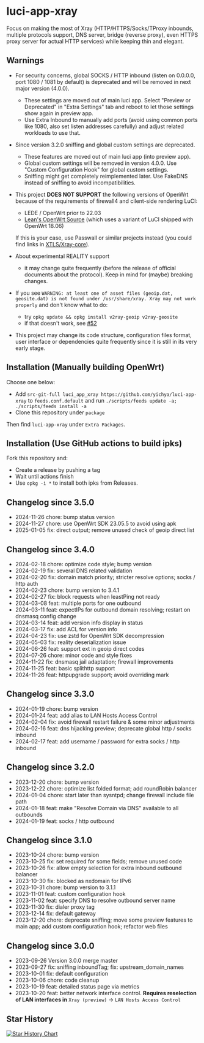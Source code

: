 # luci-app-xray

Focus on making the most of Xray (HTTP/HTTPS/Socks/TProxy inbounds, multiple protocols support, DNS server, bridge (reverse proxy), even HTTPS proxy server for actual HTTP services) while keeping thin and elegant.

## Warnings

* For security concerns, global SOCKS / HTTP inbound (listen on 0.0.0.0, port 1080 / 1081 by default) is deprecated and will be removed in next major version (4.0.0). 
    * These settings are moved out of main luci app. Select "Preview or Deprecated" in "Extra Settings" tab and reboot to let those settings show again in preview app.
    * Use Extra Inbound to manually add ports (avoid using common ports like 1080, also set listen addresses carefully) and adjust related workloads to use that.
* Since version 3.2.0 sniffing and global custom settings are deprecated. 
    * These features are moved out of main luci app (into preview app). 
    * Global custom settings will be removed in version 4.0.0. Use "Custom Configuration Hook" for global custom settings. 
    * Sniffing might get completely reimplemented later. Use FakeDNS instead of sniffing to avoid incompatibilities.
* This project **DOES NOT SUPPORT** the following versions of OpenWrt because of the requirements of firewall4 and cilent-side rendering LuCI:
    * LEDE / OpenWrt prior to 22.03
    * [Lean's OpenWrt Source](https://github.com/coolsnowwolf/lede) (which uses a variant of LuCI shipped with OpenWrt 18.06)

    If this is your case, use Passwall or similar projects instead (you could find links in [XTLS/Xray-core](https://github.com/XTLS/Xray-core/)).
* About experimental REALITY support
    * it may change quite frequently (before the release of official documents about the protocol). Keep in mind for (maybe) breaking changes.
* If you see `WARNING: at least one of asset files (geoip.dat, geosite.dat) is not found under /usr/share/xray. Xray may not work properly` and don't know what to do:
    * try `opkg update && opkg install v2ray-geoip v2ray-geosite`
    * if that doesn't work, see [#52](https://github.com/yichya/luci-app-xray/issues/52#issuecomment-856059905)
* This project may change its code structure, configuration files format, user interface or dependencies quite frequently since it is still in its very early stage. 

## Installation (Manually building OpenWrt)

Choose one below:

* Add `src-git-full luci_app_xray https://github.com/yichya/luci-app-xray` to `feeds.conf.default` and run `./scripts/feeds update -a; ./scripts/feeds install -a` 
* Clone this repository under `package`

Then find `luci-app-xray` under `Extra Packages`.

## Installation (Use GitHub actions to build ipks)

Fork this repository and:

* Create a release by pushing a tag
* Wait until actions finish
* Use `opkg -i *` to install both ipks from Releases.

## Changelog since 3.5.0

* 2024-11-26 chore: bump status version
* 2024-11-27 chore: use OpenWrt SDK 23.05.5 to avoid using apk
* 2025-01-05 fix: direct output; remove unused check of geoip direct list

## Changelog since 3.4.0

* 2024-02-18 chore: optimize code style; bump version
* 2024-02-19 fix: several DNS related validation
* 2024-02-20 fix: domain match priority; stricter resolve options; socks / http auth
* 2024-02-23 chore: bump version to 3.4.1
* 2024-02-27 fix: block requests when leastPing not ready
* 2024-03-08 feat: multiple ports for one outbound
* 2024-03-11 feat: expectIPs for outbound domain resolving; restart on dnsmasq config change
* 2024-03-14 feat: add version info display in status
* 2024-03-17 fix: add ACL for version info
* 2024-04-23 fix: use zstd for OpenWrt SDK decompression
* 2024-05-03 fix: reality deserialization issue
* 2024-06-26 feat: support ext in geoip direct codes
* 2024-07-26 chore: minor code and style fixes
* 2024-11-22 fix: dnsmasq jail adaptation; firewall improvements
* 2024-11-25 feat: basic splithttp support
* 2024-11-26 feat: httpupgrade support; avoid overriding mark

## Changelog since 3.3.0

* 2024-01-19 chore: bump version
* 2024-01-24 feat: add alias to LAN Hosts Access Control
* 2024-02-04 fix: avoid firewall restart failure & some minor adjustments
* 2024-02-16 feat: dns hijacking preview; deprecate global http / socks inbound
* 2024-02-17 feat: add username / password for extra socks / http inbound

## Changelog since 3.2.0

* 2023-12-20 chore: bump version
* 2023-12-22 chore: optimize list folded format; add roundRobin balancer
* 2024-01-04 chore: start later than sysntpd; change firewall include file path
* 2024-01-18 feat: make "Resolve Domain via DNS" available to all outbounds
* 2024-01-19 feat: socks / http outbound

## Changelog since 3.1.0

* 2023-10-24 chore: bump version
* 2023-10-25 fix: set required for some fields; remove unused code
* 2023-10-26 fix: allow empty selection for extra inbound outbound balancer
* 2023-10-30 fix: blocked as nxdomain for IPv6
* 2023-10-31 chore: bump version to 3.1.1
* 2023-11-01 feat: custom configuration hook
* 2023-11-02 feat: specify DNS to resolve outbound server name
* 2023-11-30 fix: dialer proxy tag
* 2023-12-14 fix: default gateway
* 2023-12-20 chore: deprecate sniffing; move some preview features to main app; add custom configuration hook; refactor web files

## Changelog since 3.0.0

* 2023-09-26 Version 3.0.0 merge master
* 2023-09-27 fix: sniffing inboundTag; fix: upstream_domain_names
* 2023-10-01 fix: default configuration
* 2023-10-06 chore: code cleanup
* 2023-10-19 feat: detailed status page via metrics
* 2023-10-20 feat: better network interface control. **Requires reselection of LAN interfaces in** `Xray (preview)` -> `LAN Hosts Access Control`

## Star History

[![Star History Chart](https://api.star-history.com/svg?repos=yichya/luci-app-xray&type=Date)](https://star-history.com/#yichya/luci-app-xray&Date)
